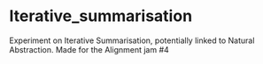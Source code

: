# Iterative_summarisation
Experiment on Iterative Summarisation, potentially linked to Natural Abstraction. Made for the Alignment jam #4
